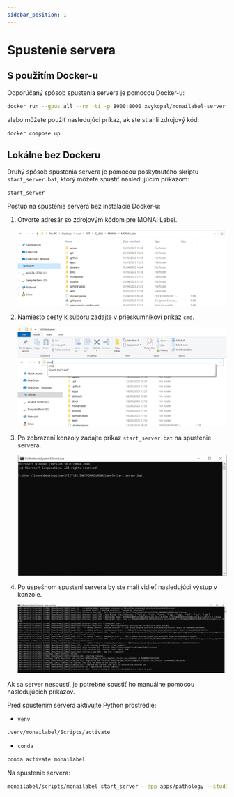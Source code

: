 ```yaml
---
sidebar_position: 1
---
```


# Spustenie servera

## S použitím Docker-u

Odporúčaný spôsob spustenia servera je pomocou Docker-u:

```bash
docker run --gpus all --rm -ti -p 8000:8000 xvykopal/monailabel-server:latest bash
```

alebo môžete použiť nasledujúci príkaz, ak ste stiahli zdrojový kód:

```bash
docker compose up
```

## Lokálne bez Dockeru

Druhý spôsob spustenia servera je pomocou poskytnutého skriptu `start_server.bat`, ktorý môžete spustiť nasledujúcim príkazom:

```bash
start_server
```

Postup na spustenie servera bez inštalácie Docker-u:

1. Otvorte adresár so zdrojovým kódom pre MONAI Label.

    ![Open the directory](./img/Server.png)

2. Namiesto cesty k súboru zadajte v prieskumníkovi príkaz `cmd`.

    ![Run cmd](./img/Server2.png)

3. Po zobrazení konzoly zadajte príkaz `start_server.bat` na spustenie servera.

    ![Run start_server.bat](./img/Server3.png)

4. Po úspešnom spustení servera by ste mali vidieť nasledujúci výstup v konzole.

    ![Server output](./img/Server4.png)

Ak sa server nespustí, je potrebné spustiť ho manuálne pomocou nasledujúcich príkazov.

Pred spustením servera aktivujte Python prostredie:

- `venv`

 ```bash
 .venv/monailabel/Scripts/activate
 ```

- `conda`

 ```bash
 conda activate monailabel
 ```

Na spustenie servera:

```bash
monailabel/scripts/monailabel start_server --app apps/pathology --studies datasets/
```
